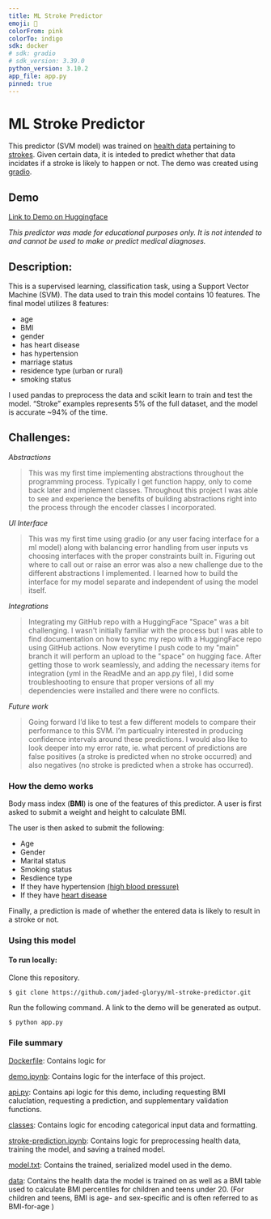 ```yaml
---
title: ML Stroke Predictor
emoji: 🧪
colorFrom: pink
colorTo: indigo
sdk: docker
# sdk: gradio
# sdk_version: 3.39.0
python_version: 3.10.2
app_file: app.py
pinned: true
---
```


# ML Stroke Predictor

This predictor (SVM model) was trained on [health data](https://www.kaggle.com/fedesoriano/stroke-prediction-dataset) pertaining to [strokes](https://www.cdc.gov/stroke/about.htm#:~:text=A%20stroke%2C%20sometimes%20called%20a,brain%20become%20damaged%20or%20die.). Given certain data, it is inteded to predict whether that data incidates if a stroke is likely to happen or not. The demo was created using [gradio](https://www.gradio.app).

## Demo
[Link to Demo on Huggingface](https://huggingface.co/spaces/jaded-gloryy/ml-stroke-predictor)

*This predictor was made for educational purposes only. It is not intended to and cannot be used to make or predict medical diagnoses.*

## Description:

This is a supervised learning, classification task, using a Support Vector Machine (SVM). The data used to train this model contains 10 features. The final model utilizes 8 features:  
- age
- BMI
- gender
- has heart disease
- has hypertension
- marriage status
- residence type (urban or rural)
- smoking status

I used pandas to preprocess the data and scikit learn to train and test the model. “Stroke” examples represents 5% of the full dataset, and the model is accurate ~94% of the time.

## Challenges:

*Abstractions*  
>This was my first time implementing abstractions throughout the programming process. Typically I  get function happy, only to come back later and implement classes. Throughout this project I was able to see and experience the benefits of building abstractions right into the process through the encoder classes I incorporated.

*UI Interface*  
>This was my first time using gradio (or any user facing interface for a ml model) along with balancing error handling from user inputs vs choosing interfaces with the proper constraints built in. Figuring out where to call out or raise an error was also a new challenge due to the different abstractions I implemented. I learned how to build the interface for my model separate and independent of using the model itself.

*Integrations*  
>Integrating my GitHub repo with a HuggingFace "Space" was a bit challenging. I wasn't initially familiar with the process but I was able to find documentation on how to sync my repo with a HuggingFace repo using GitHub actions. Now everytime I push code to my "main" branch it will perform an upload to the "space" on hugging face. After getting those to work seamlessly, and adding the necessary items for integration (yml in the ReadMe and an app.py file), I did some troubleshooting to ensure that proper versions of all my dependencies were installed and there were no conflicts. 

*Future work*  
>Going forward I’d like to test a few different models to compare their performance to this SVM. I’m particualry interested in producing confidence intervals around these predictions. I would also like to look deeper into my error rate, ie. what percent of predictions are false positives (a stroke is predicted when no stroke occurred) and also negatives (no stroke is predicted when a stroke has occurred).

### How the demo works
Body mass index (**BMI**) is one of the features of this predictor. A user is first asked to submit a weight and height to calculate BMI.

The user is then asked to submit the following:
- Age
- Gender
- Marital status
- Smoking status
- Resdience type 
- If they have hypertension [(high blood pressure)](https://www.who.int/news-room/fact-sheets/detail/hypertension#:~:text=Hypertension%20(high%20blood%20pressure)%20is,get%20your%20blood%20pressure%20checked.) 
- If they have [heart disease](https://www.cdc.gov/heartdisease/about.htm#:~:text=The%20term%20“heart%20disease”%20refers,can%20cause%20a%20heart%20attack.)

Finally, a prediction is made of whether the entered data is likely to result in a stroke or not.

### Using this model

#### To run locally:

Clone this repository.
````
$ git clone https://github.com/jaded-gloryy/ml-stroke-predictor.git
````
Run the following command. A link to the demo will be generated as output.
```
$ python app.py
```

### File summary
[Dockerfile](Dockerfile): Contains logic for 

[demo.ipynb](demo.ipynb): Contains logic for the interface of this project.

[api.py](api.py): Contains api logic for this demo, including requesting BMI caluclation, requesting a prediction, and supplementary validation functions.

[classes](classes): Contains logic for encoding categorical input data and formatting.

[stroke-prediction.ipynb](stroke-prediction.ipynb): Contains logic for preprocessing health data, training the model, and saving a trained model.

[model.txt](model.txt): Contains the trained, serialized model used in the demo.

[data](data): Contains the health data the model is trained on as well as a BMI table used to calculate BMI percentiles for children and teens under 20. (For children and teens, BMI is age- and sex-specific and is often referred to as BMI-for-age )


<!-- ## Demo
<video src="data/stroke_pred_demo_clipped.mp4" controls autoplay title="Stroke Predictor Demo"></video> -->
